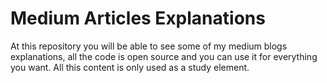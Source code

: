 # Medium Articles Explanations

At this repository you will be able to see some of my medium blogs explanations, all the code is open source and you can use it for everything you want. All this content is only used as a study element.

